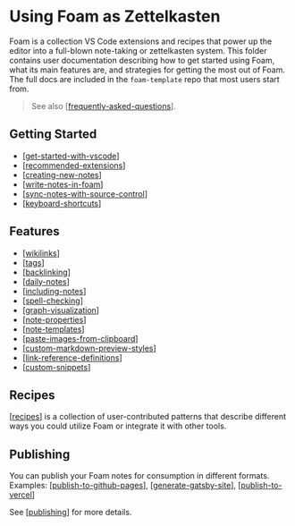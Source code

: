 # Using Foam as Zettelkasten  

Foam is a collection VS Code extensions and recipes that power up the editor
into a full-blown note-taking or zettelkasten system. This folder contains user documentation
describing how to get started using Foam, what its main features are, and
strategies for getting the most out of Foam. The full docs are included in the
`foam-template` repo that most users start from.

> See also [[frequently-asked-questions]].

## Getting Started

- [[get-started-with-vscode]]
- [[recommended-extensions]]
- [[creating-new-notes]]
- [[write-notes-in-foam]]
- [[sync-notes-with-source-control]]
- [[keyboard-shortcuts]]

## Features

- [[wikilinks]]
- [[tags]]
- [[backlinking]]
- [[daily-notes]]
- [[including-notes]]
- [[spell-checking]]
- [[graph-visualization]]
- [[note-properties]]
- [[note-templates]]
- [[paste-images-from-clipboard]]
- [[custom-markdown-preview-styles]]
- [[link-reference-definitions]]
- [[custom-snippets]]

## Recipes

[[recipes]] is a collection of user-contributed patterns that describe different ways you could utilize Foam or integrate it with other tools.

## Publishing

You can publish your Foam notes for consumption in different formats.
Examples: [[publish-to-github-pages]], [[generate-gatsby-site]], [[publish-to-vercel]]

See [[publishing]] for more details.


[//begin]: # "Autogenerated link references for markdown compatibility"
[frequently-asked-questions]: frequently-asked-questions "Frequently Asked Questions"
[get-started-with-vscode]: getting-started%2Fget-started-with-vscode "Getting started with VS Code"
[recommended-extensions]: getting-started%2Frecommended-extensions "Recommended Extensions"
[creating-new-notes]: getting-started%2Fcreating-new-notes "Creating New Notes"
[write-notes-in-foam]: getting-started%2Fwrite-notes-in-foam "Writing Notes"
[sync-notes-with-source-control]: getting-started%2Fsync-notes-with-source-control "Sync notes with source control"
[keyboard-shortcuts]: getting-started%2Fkeyboard-shortcuts "Keyboard Shortcuts"
[wikilinks]: features%2Fwikilinks "Wikilinks"
[tags]: features%2Ftags "Tags"
[backlinking]: features%2Fbacklinking "Backlinking"
[daily-notes]: features%2Fdaily-notes "Daily Notes"
[including-notes]: features%2Fincluding-notes "Including notes in a note"
[spell-checking]: features%2Fspell-checking "Spell Checking"
[graph-visualization]: features%2Fgraph-visualization "Graph Visualization"
[note-properties]: features%2Fnote-properties "Note Properties"
[note-templates]: features%2Fnote-templates "Note Templates"
[paste-images-from-clipboard]: features%2Fpaste-images-from-clipboard "Paste Images from Clipboard"
[custom-markdown-preview-styles]: features%2Fcustom-markdown-preview-styles "Custom Markdown Preview Styles"
[link-reference-definitions]: features%2Flink-reference-definitions "Link Reference Definitions"
[custom-snippets]: features%2Fcustom-snippets "Adding Custom Snippets"
[recipes]: recipes%2Frecipes "Recipes"
[publish-to-github-pages]: publishing%2Fpublish-to-github-pages "GitHub Pages"
[generate-gatsby-site]: publishing%2Fgenerate-gatsby-site "Generate a site using Gatsby"
[publish-to-vercel]: publishing%2Fpublish-to-vercel "Publish to Vercel"
[publishing]: publishing%2Fpublishing "Publishing pages"
[//end]: # "Autogenerated link references"

